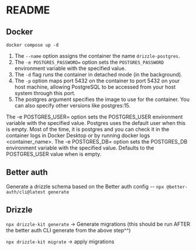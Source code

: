 # README

## Docker

<!-- OLD: `docker run --name drizzle-postgres -e POSTGRES_PASSWORD=mypassword -d -p 5432:5432 postgres:17` -->

`docker compose up -d`

1. The `--name` option assigns the container the name `drizzle-postgres`.
2. The `-e POSTGRES_PASSWORD=` option sets the `POSTGRES_PASSWORD` environment variable with the specified value.
3. The `-d` flag runs the container in detached mode (in the background).
4. The `-p` option maps port 5432 on the container to port 5432 on your host machine, allowing PostgreSQL to be accessed from your host system through this port.
5. The postgres argument specifies the image to use for the container. You can also specify other versions like postgres:15.

The -e POSTGRES_USER= option sets the POSTGRES_USER environment variable with the specified value. Postgres uses the default user when this is empty. Most of the time, it is postgres and you can check it in the container logs in Docker Desktop or by running docker logs <container_name>.
The -e POSTGRES_DB= option sets the POSTGRES_DB environment variable with the specified value. Defaults to the POSTGRES_USER value when is empty.

## Better auth

Generate a drizzle schema based on the Better auth config -- `npx @better-auth/cli@latest generate`

## Drizzle

`npx drizzle-kit generate` -> Generate migrations (this should be run AFTER the better auth CLI generate from the above step^^)

`npx drizzle-kit migrate` -> apply migrations
